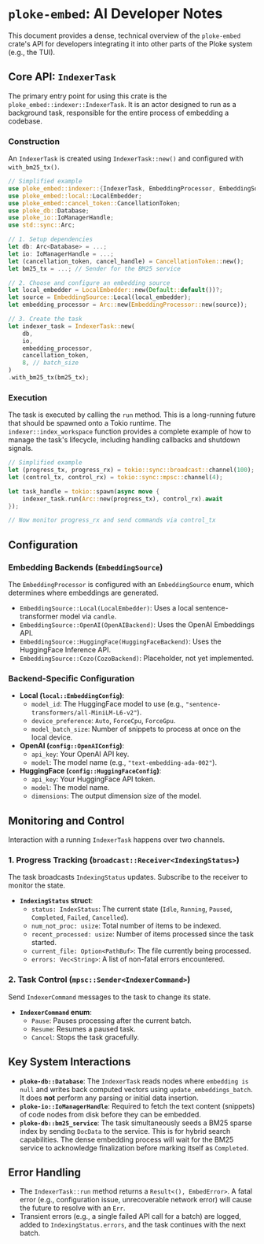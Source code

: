 # `ploke-embed`: AI Developer Notes

This document provides a dense, technical overview of the `ploke-embed` crate's API for developers integrating it into other parts of the Ploke system (e.g., the TUI).

## Core API: `IndexerTask`

The primary entry point for using this crate is the `ploke_embed::indexer::IndexerTask`. It is an actor designed to run as a background task, responsible for the entire process of embedding a codebase.

### Construction

An `IndexerTask` is created using `IndexerTask::new()` and configured with `with_bm25_tx()`.

```rust
// Simplified example
use ploke_embed::indexer::{IndexerTask, EmbeddingProcessor, EmbeddingSource};
use ploke_embed::local::LocalEmbedder;
use ploke_embed::cancel_token::CancellationToken;
use ploke_db::Database;
use ploke_io::IoManagerHandle;
use std::sync::Arc;

// 1. Setup dependencies
let db: Arc<Database> = ...;
let io: IoManagerHandle = ...;
let (cancellation_token, cancel_handle) = CancellationToken::new();
let bm25_tx = ...; // Sender for the BM25 service

// 2. Choose and configure an embedding source
let local_embedder = LocalEmbedder::new(Default::default())?;
let source = EmbeddingSource::Local(local_embedder);
let embedding_processor = Arc::new(EmbeddingProcessor::new(source));

// 3. Create the task
let indexer_task = IndexerTask::new(
    db,
    io,
    embedding_processor,
    cancellation_token,
    8, // batch_size
)
.with_bm25_tx(bm25_tx);
```

### Execution

The task is executed by calling the `run` method. This is a long-running future that should be spawned onto a Tokio runtime. The `indexer::index_workspace` function provides a complete example of how to manage the task's lifecycle, including handling callbacks and shutdown signals.

```rust
// Simplified example
let (progress_tx, progress_rx) = tokio::sync::broadcast::channel(100);
let (control_tx, control_rx) = tokio::sync::mpsc::channel(4);

let task_handle = tokio::spawn(async move {
    indexer_task.run(Arc::new(progress_tx), control_rx).await
});

// Now monitor progress_rx and send commands via control_tx
```

## Configuration

### Embedding Backends (`EmbeddingSource`)

The `EmbeddingProcessor` is configured with an `EmbeddingSource` enum, which determines where embeddings are generated.

-   `EmbeddingSource::Local(LocalEmbedder)`: Uses a local sentence-transformer model via `candle`.
-   `EmbeddingSource::OpenAI(OpenAIBackend)`: Uses the OpenAI Embeddings API.
-   `EmbeddingSource::HuggingFace(HuggingFaceBackend)`: Uses the HuggingFace Inference API.
-   `EmbeddingSource::Cozo(CozoBackend)`: Placeholder, not yet implemented.

### Backend-Specific Configuration

-   **Local (`local::EmbeddingConfig`)**:
    -   `model_id`: The HuggingFace model to use (e.g., `"sentence-transformers/all-MiniLM-L6-v2"`).
    -   `device_preference`: `Auto`, `ForceCpu`, `ForceGpu`.
    -   `model_batch_size`: Number of snippets to process at once on the local device.
-   **OpenAI (`config::OpenAIConfig`)**:
    -   `api_key`: Your OpenAI API key.
    -   `model`: The model name (e.g., `"text-embedding-ada-002"`).
-   **HuggingFace (`config::HuggingFaceConfig`)**:
    -   `api_key`: Your HuggingFace API token.
    -   `model`: The model name.
    -   `dimensions`: The output dimension size of the model.

## Monitoring and Control

Interaction with a running `IndexerTask` happens over two channels.

### 1. Progress Tracking (`broadcast::Receiver<IndexingStatus>`)

The task broadcasts `IndexingStatus` updates. Subscribe to the receiver to monitor the state.

-   **`IndexingStatus` struct**:
    -   `status: IndexStatus`: The current state (`Idle`, `Running`, `Paused`, `Completed`, `Failed`, `Cancelled`).
    -   `num_not_proc: usize`: Total number of items to be indexed.
    -   `recent_processed: usize`: Number of items processed since the task started.
    -   `current_file: Option<PathBuf>`: The file currently being processed.
    -   `errors: Vec<String>`: A list of non-fatal errors encountered.

### 2. Task Control (`mpsc::Sender<IndexerCommand>`)

Send `IndexerCommand` messages to the task to change its state.

-   **`IndexerCommand` enum**:
    -   `Pause`: Pauses processing after the current batch.
    -   `Resume`: Resumes a paused task.
    -   `Cancel`: Stops the task gracefully.

## Key System Interactions

-   **`ploke-db::Database`**: The `IndexerTask` reads nodes where `embedding is null` and writes back computed vectors using `update_embeddings_batch`. It does **not** perform any parsing or initial data insertion.
-   **`ploke-io::IoManagerHandle`**: Required to fetch the text content (snippets) of code nodes from disk before they can be embedded.
-   **`ploke-db::bm25_service`**: The task simultaneously seeds a BM25 sparse index by sending `DocData` to the service. This is for hybrid search capabilities. The dense embedding process will wait for the BM25 service to acknowledge finalization before marking itself as `Completed`.

## Error Handling

-   The `IndexerTask::run` method returns a `Result<(), EmbedError>`. A fatal error (e.g., configuration issue, unrecoverable network error) will cause the future to resolve with an `Err`.
-   Transient errors (e.g., a single failed API call for a batch) are logged, added to `IndexingStatus.errors`, and the task continues with the next batch.
